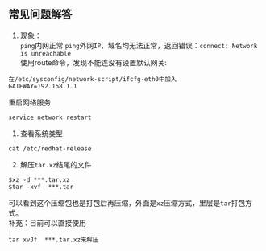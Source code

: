 ## 常见问题解答

1. 现象：  
`ping`内网正常
`ping`外网`IP`，域名均无法正常，返回错误：`connect: Network is unreachable`  
使用route命令，发现不能连没有设置默认网关:
```
在/etc/sysconfig/network-script/ifcfg-eth0中加入
GATEWAY=192.168.1.1
```
重启网络服务
```
service network restart
```
1. 查看系统类型
```
cat /etc/redhat-release
```

2. 解压`tar.xz`结尾的文件
```
$xz -d ***.tar.xz
$tar -xvf  ***.tar
```
可以看到这个压缩包也是打包后再压缩，外面是`xz`压缩方式，里层是`tar`打包方式。  
补充：目前可以直接使用
```
tar xvJf  ***.tar.xz来解压
```
